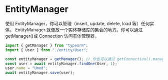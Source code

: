 # EntityManager

使用 EntityManager，你可以管理（insert, update, delete, load 等）任何实体。 EntityManager 就像放一个实体存储库的集合的地方。你可以通过 getManager()或 Connection 访问实体管理器。

```ts
import { getManager } from "typeorm";
import { User } from "./entity/User";

const entityManager = getManager(); // 你也可以通过 getConnection().manager 获取
const user = await entityManager.findOne(User, 1);
user.name = "Umed";
await entityManager.save(user);
```
